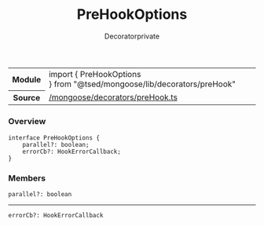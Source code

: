 
<header class="symbol-info-header"><h1 id="prehookoptions">PreHookOptions</h1><label class="symbol-info-type-label decorator">Decorator</label><label class="api-type-label private" title="private">private</label></header>
<!-- summary -->
<section class="symbol-info"><table class="is-full-width"><tbody><tr><th>Module</th><td><div class="lang-typescript"><span class="token keyword">import</span> { PreHookOptions }&nbsp;<span class="token keyword">from</span>&nbsp;<span class="token string">"@tsed/mongoose/lib/decorators/preHook"</span></div></td></tr><tr><th>Source</th><td><a href="https://github.com/Romakita/ts-express-decorators/blob/v4.12.0/src//mongoose/decorators/preHook.ts#L0-L0">/mongoose/decorators/preHook.ts</a></td></tr></tbody></table></section>
<!-- overview -->


### Overview


<pre><code class="typescript-lang "><span class="token keyword">interface</span> PreHookOptions <span class="token punctuation">{</span>
    parallel?<span class="token punctuation">:</span> <span class="token keyword">boolean</span><span class="token punctuation">;</span>
    errorCb?<span class="token punctuation">:</span> HookErrorCallback<span class="token punctuation">;</span>
<span class="token punctuation">}</span></code></pre>


<!-- Parameters -->

<!-- Description -->

<!-- Members -->







### Members



<div class="method-overview">
<pre><code class="typescript-lang ">parallel?<span class="token punctuation">:</span> <span class="token keyword">boolean</span></code></pre>
</div>




<hr/>



<div class="method-overview">
<pre><code class="typescript-lang ">errorCb?<span class="token punctuation">:</span> HookErrorCallback</code></pre>
</div>








